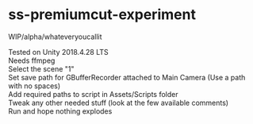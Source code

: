 # ss-premiumcut-experiment
WIP/alpha/whateveryoucallit

Tested on Unity 2018.4.28 LTS  
Needs ffmpeg  
Select the scene "1"  
Set save path for GBufferRecorder attached to Main Camera (Use a path with no spaces)  
Add required paths to script in Assets/Scripts folder   
Tweak any other needed stuff (look at the few available comments)  
Run and hope nothing explodes  
